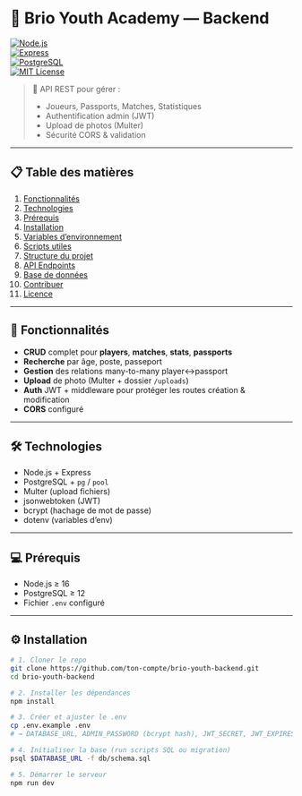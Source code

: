 # 🎉 Brio Youth Academy — Backend

[![Node.js](https://img.shields.io/badge/Node.js-18.x-green?logo=node.js)](https://nodejs.org/)  
[![Express](https://img.shields.io/badge/Express-4.x-black?logo=express)](https://expressjs.com/)  
[![PostgreSQL](https://img.shields.io/badge/PostgreSQL-14.x-blue?logo=postgresql)](https://www.postgresql.org/)  
[![MIT License](https://img.shields.io/badge/license-MIT-blue.svg)](LICENSE)  

> 💼 API REST pour gérer :  
> - Joueurs, Passports, Matches, Statistiques  
> - Authentification admin (JWT)  
> - Upload de photos (Multer)  
> - Sécurité CORS & validation  

---

## 📋 Table des matières

1. [Fonctionnalités](#-fonctionnalités)  
2. [Technologies](#%EF%B8%8F-technologies)  
3. [Prérequis](#%EF%B8%8F-prérequis)  
4. [Installation](#%EF%B8%8F-installation)  
5. [Variables d’environnement](#-variables-denvironnement)  
6. [Scripts utiles](#-scripts-utiles)  
7. [Structure du projet](#-structure-du-projet)  
8. [API Endpoints](#-api-endpoints)  
9. [Base de données](#-base-de-données)  
10. [Contribuer](#-contribuer)  
11. [Licence](#-licence)  

---

## 🚀 Fonctionnalités

- **CRUD** complet pour **players**, **matches**, **stats**, **passports**  
- **Recherche** par âge, poste, passeport  
- **Gestion** des relations many-to-many player↔passport  
- **Upload** de photo (Multer + dossier `/uploads`)  
- **Auth** JWT + middleware pour protéger les routes création & modification  
- **CORS** configuré  

---

## 🛠️ Technologies

- Node.js + Express  
- PostgreSQL + `pg` / `pool`  
- Multer (upload fichiers)  
- jsonwebtoken (JWT)  
- bcrypt (hachage de mot de passe)  
- dotenv (variables d’env)  

---

## 💻 Prérequis

- Node.js ≥ 16  
- PostgreSQL ≥ 12  
- Fichier `.env` configuré  

---

## ⚙️ Installation

```bash
# 1. Cloner le repo
git clone https://github.com/ton-compte/brio-youth-backend.git
cd brio-youth-backend

# 2. Installer les dépendances
npm install

# 3. Créer et ajuster le .env
cp .env.example .env
# → DATABASE_URL, ADMIN_PASSWORD (bcrypt hash), JWT_SECRET, JWT_EXPIRES_IN

# 4. Initialiser la base (run scripts SQL ou migration)
psql $DATABASE_URL -f db/schema.sql

# 5. Démarrer le serveur
npm run dev
